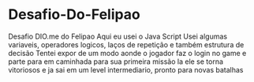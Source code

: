 # Desafio-Do-Felipao
Desafio DIO.me do Felipao 
Aqui eu usei o Java Script
Usei algumas variaveis, operadores logicos, laços de repetição e também estrutura de decisão
Tentei expor de um modo aonde o jogador faz o login no game e parte para em caminhada para sua primeira missão 
la ele se torna vitoriosos e ja sai em um level intermediario, pronto para novas batalhas 


